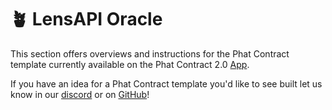 # 🪴 LensAPI Oracle

This section offers overviews and instructions for the Phat Contract template currently available on the Phat Contract 2.0 [App](https://bricks.phala.network/).

If you have an idea for a Phat Contract template you'd like to see built let us know in our [discord](https://discord.gg/phala) or on [GitHub](https://github.com/Phala-Network/phala-blueprint-proposals)!
